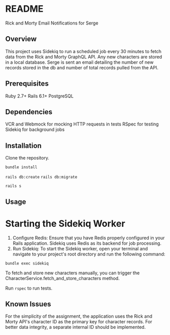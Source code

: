 # README

Rick and Morty Email Notifications for Serge

## Overview
This project uses Sidekiq to run a scheduled job every 30  minutes to fetch data from the Rick and Morty GraphQL API. Any new characters are stored in a local database. Serge is sent an email detailing the number of new records stored in the db and number of total records pulled from the API. 

## Prerequisites
Ruby 2.7+
Rails 6.1+
PostgreSQL

## Dependencies
VCR and Webmock for mocking HTTP requests in tests
RSpec for testing
Sidekiq for background jobs

## Installation
Clone the repository.

`bundle install`

`rails db:create`
`rails db:migrate`

`rails s`

## Usage

# Starting the Sidekiq Worker
1. Configure Redis: Ensure that you have Redis properly configured in your Rails application. Sidekiq uses Redis as its backend for job processing.
2. Run Sidekiq: To start the Sidekiq worker, open your terminal and navigate to your project's root directory and run the following command:

`bundle exec sidekiq`

To fetch and store new characters manually, you can trigger the CharacterService.fetch_and_store_characters method.

Run `rspec` to run tests.

## Known Issues
For the simplicity of the assignment, the application uses the Rick and Morty API's character ID as the primary key for character records. For better data integrity, a separate internal ID should be implemented.
